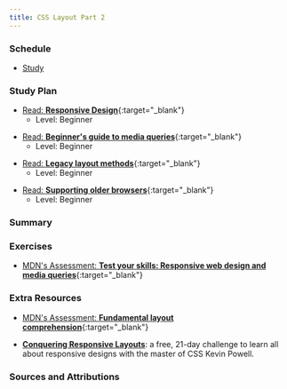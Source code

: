 ```yaml
---
title: CSS Layout Part 2
---
```


### Schedule

  - [Study](#study-plan-3)

### Study Plan

  <!-- WDX:META:PROGRESS:task=Read 'Responsive Design' -->
  - [Read: **Responsive Design**](https://developer.mozilla.org/en-US/docs/Learn/CSS/CSS_layout/Responsive_Design){:target="_blank"}
    - Level: Beginner
  
  <!-- WDX:META:PROGRESS:task=Read 'Beginner's guide to media queries' -->
  - [Read: **Beginner's guide to media queries**](https://developer.mozilla.org/en-US/docs/Learn/CSS/CSS_layout/Media_queries){:target="_blank"}
    - Level: Beginner

  <!-- WDX:META:PROGRESS:task=Read 'Legacy layout methods' -->
  - [Read: **Legacy layout methods**](https://developer.mozilla.org/en-US/docs/Learn/CSS/CSS_layout/Legacy_Layout_Methods){:target="_blank"}
    - Level: Beginner

  <!-- WDX:META:PROGRESS:task=Read 'Supporting older browsers' -->
  - [Read: **Supporting older browsers**](https://developer.mozilla.org/en-US/docs/Learn/CSS/CSS_layout/Supporting_Older_Browsers){:target="_blank"}
    - Level: Beginner

### Summary

### Exercises

  <!-- WDX:META:PROGRESS:task=Complete 'Test your skills: Responsive web design and media queries'|user_folder=rwd_skills -->
  <!-- WDX:META:TESTS:name=Test Exercise: 'Test your skills: Responsive web design and media queries'|type=exist|user_folder=rwd_skills|files=rwd-download.html -->
  - [MDN's Assessment: **Test your skills: Responsive web design and media queries**](https://developer.mozilla.org/en-US/docs/Learn/CSS/CSS_layout/rwd_skills){:target="_blank"}
  
### Extra Resources

  <!-- WDX:META:PROGRESS:task=EXTRAS: Complete the exercise 'Fundamental layout comprehension'|user_folder=fundamental_layout_comprehension -->
  <!-- WDX:META:TESTS:name=Test Exercise: 'Fundamental layout comprehension'|type=exist|user_folder=fundamental_layout_comprehension|files=index.html,styles.css,images/balloon-sq1.jpg,images/balloon-sq2.jpg,images/balloon-sq3.jpg,images/balloon-sq4.jpg,images/balloon-sq5.jpg,images/balloon-sq6.jpg, -->
  - [MDN's Assessment: **Fundamental layout comprehension**](https://developer.mozilla.org/en-US/docs/Learn/CSS/CSS_layout/Fundamental_Layout_Comprehension){:target="_blank"}

  - [**Conquering Responsive Layouts**](https://courses.kevinpowell.co/conquering-responsive-layouts): a free, 21-day challenge to learn all about responsive designs with the master of CSS Kevin Powell.

### Sources and Attributions

